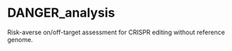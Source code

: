 # DANGER_analysis
Risk-averse on/off-target assessment for CRISPR editing without reference genome. 
